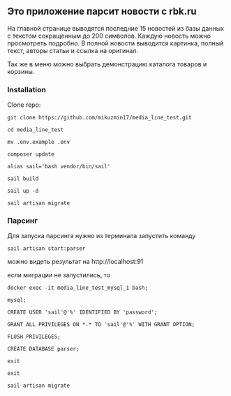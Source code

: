 ## Это приложение парсит новости с rbk.ru

На главной странице выводятся последние 15 новостей из базы данных
с текстом сокращенным до 200 символов. Каждую новость можно просмотреть подробно.
В полной новости выводится картинка, полный текст, авторы статьи и ссылка на оригинал.

Так же в меню можно выбрать демонстрацию каталога товаров и  корзины. 

### Installation

Clone repo:
```
git clone https://github.com/mikuzmin17/media_line_test.git

cd media_line_test

mv .env.example .env

composer update

alias sail='bash vendor/bin/sail'

sail build

sail up -d

sail artisan migrate
```
### Парсинг 
Для запуска парсинга нужно из терминала запустить команду 
```
sail artisan start:parser
```
можно видеть результат на http://localhost:91



если миграции не запустились, то 
```
docker exec -it media_line_test_mysql_1 bash;

mysql;

CREATE USER 'sail'@'%' IDENTIFIED BY 'password';

GRANT ALL PRIVILEGES ON *.* TO 'sail'@'%' WITH GRANT OPTION;

FLUSH PRIVILEGES;

CREATE DATABASE parser;

exit

exit

sail artisan migrate

```
